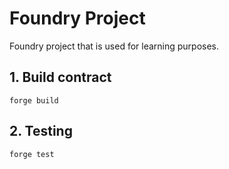 # Foundry Project

Foundry project that is used for learning purposes.

## 1. Build contract

```
forge build
```

## 2. Testing

```
forge test
```
